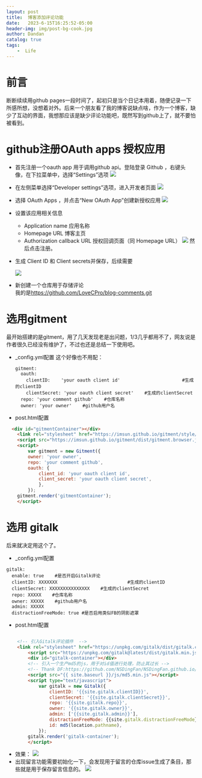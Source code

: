 ```yaml
---
layout: post
title:  博客添加评论功能
date:   2023-6-15T16:25:52-05:00
header-img: img/post-bg-cook.jpg
author: Dandan
catalog: true
tags:
    -  Life
---
```


# 前言
断断续续用github pages一段时间了，起初只是当个日记本用着，随便记录一下所感所想，没想着对外。后来一个朋友看了我的博客说缺点啥，作为一个博客，缺少了互动的界面，我想那应该是缺少评论功能吧，既然写到github上了，就不要怕被看到。

# github注册OAuth apps 授权应用
- 首先注册一个oauth app 用于调用github api。登陆登录 Github ，右键头像，在下拉菜单中，选择“Settings”选项
  ![](/img/blog/oauth_set.jpg)

- 在左侧菜单选择“Developer settings”选项，进入开发者页面
    ![](/img/blog/oauth_dep_set.jpg)

- 选择 OAuth Apps ，并点击“New OAuth App”创建新授权应用
 ![](/img/blog/oauth_new.jpg)

- 设置该应用相关信息
    - Application name 应用名称
    - Homepage URL 博客主页
    - Authorization callback URL 授权回调页面（同 Homepage URL）
  ![](/img/blog/oauth_new_set.jpg)
然后点击注册。

- 生成 Client ID 和 Client secrets并保存，后续需要

  ![](/img/blog/oauth_set_id_secret.jpg)

- 新创建一个仓库用于存储评论  
  我的是<https://github.com/LoveCPro/blog-comments.git>

# 选用gitment
最开始搭建的是gitment，用了几天发现老是出问题，1/3几乎都用不了，网友说是作者很久已经没有维护了，不过也还是总结一下使用吧。
- _config.yml配置
  这个好像也不用配：
  ```
  gitment:
    oauth:
      clientID:    'your oauth client id'                       #生成的clientID
      clientSecret: 'your oauth client secret'    #生成的clientSecret
    repo: 'your comment github'    #仓库名称
    owner: 'your owner'    #github用户名
  ```
- post.html配置

```html
  <div id="gitmentContainer"></div>
    <link rel="stylesheet" href="https://imsun.github.io/gitment/style/default.css">
    <script src="https://imsun.github.io/gitment/dist/gitment.browser.js"></script>
    <script>
        var gitment = new Gitment({
        owner: 'your owner',
        repo: 'your comment github',
        oauth: {
            client_id: 'your oauth client id',
            client_secret: 'your oauth client secret',
            },
        });
    gitment.render('gitmentContainer');
    </script>
```
# 选用 gitalk
后来就决定用这个了。
- _config.yml配置

```
gitalk:
  enable: true    #是否开启Gitalk评论
  clientID: XXXXXXX                          #生成的clientID
  clientSecret: XXXXXXXXXXXXXXX    #生成的clientSecret
  repo: XXXXX    #仓库名称
  owner: XXXXX    #github用户名
  admin: XXXXX
  distractionFreeMode: true #是否启用类似FB的阴影遮罩
  ```

- post.html配置


```html

    <!-- 引入Gitalk评论插件  -->
    <link rel="stylesheet" href="https://unpkg.com/gitalk/dist/gitalk.css">
        <script src="https://unpkg.com/gitalk@latest/dist/gitalk.min.js"></script>
        <div id="gitalk-container"></div>
        <!-- 引入一个生产md5的js，用于对id值进行处理，防止其过长 -->
        <!-- Thank DF:https://github.com/NSDingFan/NSDingFan.github.io/issues/3#issuecomment-407496538 -->
        <script src="{{ site.baseurl }}/js/md5.min.js"></script>
        <script type="text/javascript">
            var gitalk = new Gitalk({
                clientID: '{{site.gitalk.clientID}}',
                clientSecret: '{{site.gitalk.clientSecret}}',
                repo: '{{site.gitalk.repo}}',
                owner: '{{site.gitalk.owner}}',
                admin: ['{{site.gitalk.admin}}'],
                distractionFreeMode: {{site.gitalk.distractionFreeMode}},
                id: md5(location.pathname),
            });
        gitalk.render('gitalk-container');
        </script>
```
- 效果：
  ![](/img/blog/oauth_blog_liuyan.png)
- 出现留言功能需要初始化一下，会发现用于留言的仓库issue生成了条目，那些就是用于保存留言信息的。
    ![](/img/blog/blog_comment_issue.jpg)